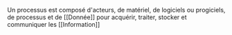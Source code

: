 Un processus est composé d'acteurs, de matériel, de logiciels ou progiciels, de processus et de [[Donnée]] pour acquérir, traiter, stocker et communiquer les [[Information]]